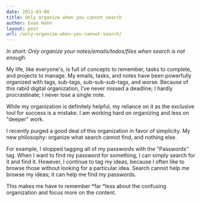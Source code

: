 ```yaml
---
date: 2011-03-08
title: Only organize when you cannot search
author: Evan Hahn
layout: post
url: /only-organize-when-you-cannot-search/
---
```


_In short: Only organize your notes/emails/todos/files when search is not enough._

My life, like everyone's, is full of concepts to remember, tasks to complete, and projects to manage. My emails, tasks, and notes have been powerfully organized with tags, sub-tags, sub-sub-sub-tags, and worse. Because of this rabid digital organization, I’ve never missed a deadline; I hardly procrastinate; I never lose a single note.

While my organization is definitely helpful, my reliance on it as the exclusive tool for success is a mistake. I am working hard on organizing and less on "deeper" work.

I recently purged a good deal of this organization in favor of simplicity. My new philosophy: organize what search cannot find, and nothing else.

For example, I stopped tagging all of my passwords with the "Passwords" tag. When I want to find my password for something, I can simply search for it and find it. However, I continue to tag my ideas, because I often like to browse those without looking for a particular idea. Search cannot help me browse my ideas; it can help me find my passwords.

This makes me have to remember *far *less about the confusing organization and focus more on the content.
